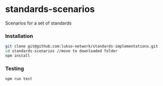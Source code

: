 # standards-scenarios
Scenarios for a set of standards


### Installation

```bash
git clone git@github.com:lukso-network/standards-implementations.git
cd standards-scenarios //move to downloaded folder
npm install
```

### Testing
```bash
npm run test
```
